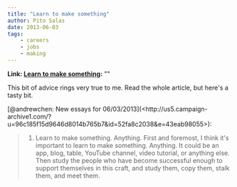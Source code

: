 ```yaml
---
title: "Learn to make something"
author: Pito Salas
date: 2013-06-03
tags:
    - careers
    - jobs
    - making
---
```


**Link: [Learn to make something](None):** ""



This bit of advice rings very true to me. Read the whole article, but here's a
tasty bit.

[@andrewchen: New essays for 06/03/2013](<http://us5.campaign-
archive1.com/?u=96c185f15d9646d8014b765b7&id=52fa8c2038&e=43eab98055>):

> 1) Learn to make something. Anything. First and foremost, I think it's
> important to learn to make something. Anything. It could be an app, blog,
> table, YouTube channel, video tutorial, or anything else. Then study the
> people who have become successful enough to support themselves in this
> craft, and study them, copy them, stalk them, and meet them.




